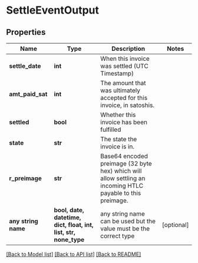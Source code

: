 # SettleEventOutput


## Properties
Name | Type | Description | Notes
------------ | ------------- | ------------- | -------------
**settle_date** | **int** | When this invoice was settled (UTC Timestamp) | 
**amt_paid_sat** | **int** | The amount that was ultimately accepted for this invoice, in satoshis. | 
**settled** | **bool** | Whether this invoice has been fulfilled | 
**state** | **str** | The state the invoice is in. | 
**r_preimage** | **str** | Base64 encoded preimage (32 byte hex) which will allow settling an incoming HTLC payable to this preimage. | 
**any string name** | **bool, date, datetime, dict, float, int, list, str, none_type** | any string name can be used but the value must be the correct type | [optional]

[[Back to Model list]](../README.md#documentation-for-models) [[Back to API list]](../README.md#documentation-for-api-endpoints) [[Back to README]](../README.md)



